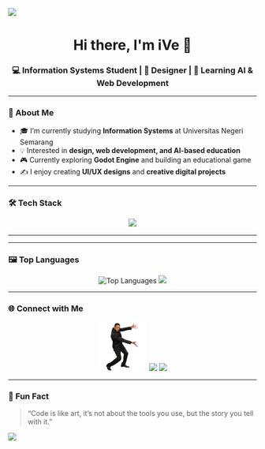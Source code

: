 <img src="../img/header.jpeg">
<!--![github profile](https://media2.giphy.com/media/v1.Y2lkPTc5MGI3NjExMG5nenJ4ZThiczE1YTN0bmZyb2l5aTk0cHJ1czRkMXUxcDNvMGc5ZSZlcD12MV9pbnRlcm5hbF9naWZfYnlfaWQmY3Q9Zw/2UndXEgN5iBwc/giphy.gif)-->

<h1 align="center">Hi there, I'm iVe 👋</h1>
<h3 align="center">💻 Information Systems Student | 🎨 Designer | 🌱 Learning AI & Web Development</h3>

---

### 🧠 About Me
- 🎓 I’m currently studying **Information Systems** at Universitas Negeri Semarang  
- 💡 Interested in **design, web development, and AI-based education**  
- 🎮 Currently exploring **Godot Engine** and building an educational game  
- ✍️ I enjoy creating **UI/UX designs** and **creative digital projects**

---

### 🛠️ Tech Stack
<p align="center">
  <img src="https://skillicons.dev/icons?i=html,css,js,php,laravel,python,java,mysql,figma,git,godot" />
</p>

---

<!--### 📊 GitHub Stats
<p align="center">
  <img src="https://github-readme-stats.vercel.app/api?username=iVee1234&show_icons=true&theme=tokyonight" alt="GitHub Stats" />
</p>-->

---

### 🖼️ Top Languages
<p align="center">
  <img src="https://github-readme-stats.vercel.app/api/top-langs/?username=iVee1234&layout=compact&theme=tokyonight" alt="Top Languages" />
  <img src="https://media2.giphy.com/media/v1.Y2lkPTc5MGI3NjExZDk1eXl3cGdqd204Y2Jma245Z3I5ZGd0dXY2cjY4dm9mZ3d0YXFyeiZlcD12MV9pbnRlcm5hbF9naWZfYnlfaWQmY3Q9Zw/H5C8CevNMbpBqNqFjl/giphy.gif" style="width: 110px">
</p>


---

### 🌐 Connect with Me
<p align="center">
<img src="img/connectpls.png" style="width: 100px">
  <a href="https://www.linkedin.com/in/aisyah-wilavy-zahra-73a104327?utm_source=share&utm_campaign=share_via&utm_content=profile&utm_medium=ios_app" target="_blank"><img src="https://upload.wikimedia.org/wikipedia/commons/c/ca/LinkedIn_logo_initials.png" style="width: 80px"></a>
  <a href="https://www.instagram.com/lvy.ra_?igsh=a21oeHI5eTU4azJ2&utm_source=qr/" target="_blank"><img src="https://upload.wikimedia.org/wikipedia/commons/a/a5/Instagram_icon.png" style="width: 80px"></a>
</p>

---

### 🧩 Fun Fact
> “Code is like art, it’s not about the tools you use, but the story you tell with it.” 

<img src="https://media.giphy.com/media/v1.Y2lkPWVjZjA1ZTQ3Z2F3YXRjb2E0MmV2YzFvZHpqeW0zcGwzenh3MnJpMmFoNzB6bWx1NyZlcD12MV9naWZzX3NlYXJjaCZjdD1n/JIX9t2j0ZTN9S/giphy.gif" style="width: 150px">

